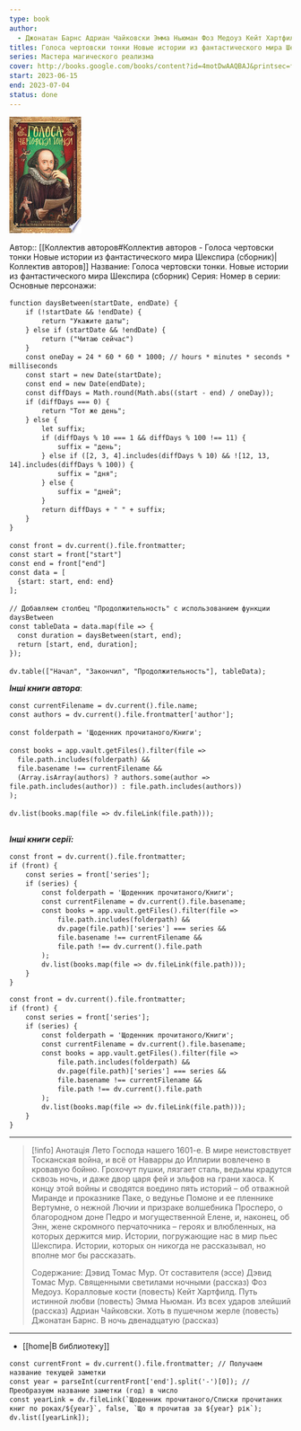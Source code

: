 ```yaml
---
type: book
author:
  - Джонатан Барнс Адриан Чайковски Эмма Ньюман Фоз Медоуз Кейт Хартфилд Дэвид Мур
titles: Голоса чертовски тонки Новые истории из фантастического мира Шекспира
series: Мастера магического реализма
cover: http://books.google.com/books/content?id=4motDwAAQBAJ&printsec=frontcover&img=1&zoom=1&edge=curl&source=gbs_api
start: 2023-06-15
end: 2023-07-04
status: done
---
```

![cover|150](media/cover!150-73.jpg)

Автор:: [[Коллектив авторов#Коллектив авторов - Голоса чертовски тонки Новые истории из фантастического мира Шекспира (сборник)|Коллектив авторов]]
Название: Голоса чертовски тонки. Новые истории из фантастического мира Шекспира (сборник)
Серия:
Номер в серии:
Основные персонажи:

```dataviewjs
function daysBetween(startDate, endDate) {
	if (!startDate && !endDate) { 
		return "Укажите даты"; 
	} else if (startDate && !endDate) {
		return ("Читаю сейчас")
	}
	const oneDay = 24 * 60 * 60 * 1000; // hours * minutes * seconds * milliseconds
	const start = new Date(startDate);
	const end = new Date(endDate);
	const diffDays = Math.round(Math.abs((start - end) / oneDay));
	if (diffDays === 0) {
		return "Тот же день";   
	} else {
		let suffix;     
	    if (diffDays % 10 === 1 && diffDays % 100 !== 11) {
		    suffix = "день";     
	    } else if ([2, 3, 4].includes(diffDays % 10) && ![12, 13, 14].includes(diffDays % 100)) {
			suffix = "дня";     
		} else {       
			suffix = "дней";     
		}          
		return diffDays + " " + suffix;   
	} 
}  

const front = dv.current().file.frontmatter;
const start = front["start"]
const end = front["end"]
const data = [
  {start: start, end: end}
];

// Добавляем столбец "Продолжительность" с использованием функции daysBetween
const tableData = data.map(file => {
  const duration = daysBetween(start, end);
  return [start, end, duration];
});

dv.table(["Начал", "Закончил", "Продолжительность"], tableData);
```
***Інші книги автора***:
```dataviewjs
const currentFilename = dv.current().file.name;
const authors = dv.current().file.frontmatter['author'];

const folderpath = 'Щоденник прочитаного/Книги';

const books = app.vault.getFiles().filter(file =>
  file.path.includes(folderpath) &&
  file.basename !== currentFilename &&
  (Array.isArray(authors) ? authors.some(author => file.path.includes(author)) : file.path.includes(authors))
);

dv.list(books.map(file => dv.fileLink(file.path)));


```
***Інші книги серії:***
```dataviewjs
const front = dv.current().file.frontmatter;
if (front) {
	const series = front['series'];
	if (series) {
		const folderpath = 'Щоденник прочитаного/Книги';
		const currentFilename = dv.current().file.basename;
		const books = app.vault.getFiles().filter(file =>  
			file.path.includes(folderpath) && 
			dv.page(file.path)['series'] === series && 
			file.basename !== currentFilename &&
			file.path !== dv.current().file.path 
		);
		dv.list(books.map(file => dv.fileLink(file.path)));
	}
}

```

```dataviewjs
const front = dv.current().file.frontmatter;
if (front) {
	const series = front['series'];
	if (series) {
		const folderpath = 'Щоденник прочитаного/Книги';
		const currentFilename = dv.current().file.basename;
		const books = app.vault.getFiles().filter(file =>  
			file.path.includes(folderpath) && 
			dv.page(file.path)['series'] === series && 
			file.basename !== currentFilename &&
			file.path !== dv.current().file.path 
		);
		dv.list(books.map(file => dv.fileLink(file.path)));
	}
}

```

---
>[!info] Анотація
>Лето Господа нашего 1601-е. В мире неистовствует Тосканская война, и всё от Наварры до Иллирии вовлечено в кровавую бойню. Грохочут пушки, лязгает сталь, ведьмы крадутся сквозь ночь, и даже двор царя фей и эльфов на грани хаоса. К концу этой войны и сводятся воедино пять историй – об отважной Миранде и проказнике Паке, о ведунье Помоне и ее пленнике Вертумне, о нежной Лючии и призраке волшебника Просперо, о благородном доне Педро и могущественной Елене, и, наконец, об Энн, жене скромного перчаточника – героях и влюбленных, на которых держится мир. Истории, погружающие нас в мир пьес Шекспира. Истории, которых он никогда не рассказывал, но вполне мог бы рассказать.
>
>Содержание:
>Дэвид Томас Мур. От составителя (эссе)
>Дэвид Томас Мур. Священными светилами ночными (рассказ)
>Фоз Медоуз. Коралловые кости (повесть)
>Кейт Хартфилд. Путь истинной любви (повесть)
>Эмма Ньюман. Из всех ударов злейший (рассказ)
>Адриан Чайковски. Хоть в пушечном жерле (повесть)
>Джонатан Барнс. В ночь двенадцатую (рассказ)

___

- [[home|В библиотеку]]
```dataviewjs
const currentFront = dv.current().file.frontmatter; // Получаем название текущей заметки
const year = parseInt(currentFront['end'].split('-')[0]); // Преобразуем название заметки (год) в число
const yearLink = dv.fileLink(`Щоденник прочитаного/Списки прочитаних книг по роках/${year}`, false, `Що я прочитав за ${year} рік`);
dv.list([yearLink]);
```